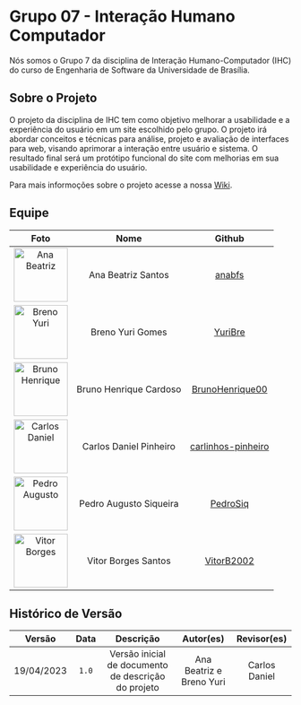 # Grupo 07 - Interação Humano Computador

Nós somos o Grupo 7 da disciplina de Interação Humano-Computador (IHC) do curso de Engenharia de Software da Universidade de Brasília.

## Sobre o Projeto

O projeto da disciplina de IHC tem como objetivo melhorar a usabilidade e a experiência do usuário em um site escolhido pelo grupo. O projeto irá abordar conceitos e técnicas para análise, projeto e avaliação de interfaces para web, visando aprimorar a interação entre usuário e sistema. O resultado final será um protótipo funcional do site com melhorias em sua usabilidade e experiência do usuário.

Para mais informoções sobre o projeto acesse a nossa [Wiki](https://interacao-humano-computador.github.io/2023.1-Grupo07/).

## Equipe

|                                              Foto                                               |       Nome       |                          Github                           |
| :---------------------------------------------------------------------------------------------: | :--------------: | :-------------------------------------------------------: |
|        <img src="https://github.com/anabfs.png" alt="Ana Beatriz" style="width: 10vw">          | Ana Beatriz Santos |  [anabfs](https://github.com/anabfs) |
|    <img src="https://github.com/YuriBre.png" alt="Breno Yuri" style="width: 10vw">              | Breno Yuri Gomes |  [YuriBre](https://github.com/YuriBre) |
|   <img src="https://github.com/BrunoHenrique00.png" alt="Bruno Henrique" style="width: 10vw"> | Bruno Henrique Cardoso | [BrunoHenrique00](https://github.com/BrunoHenrique00) |
|<img src="https://github.com/carlinhos-pinheiro.png" alt="Carlos Daniel" style="width: 10vw"> | Carlos Daniel Pinheiro | [carlinhos-pinheiro](https://github.com/carlinhos-pinheiro) |
|   <img src="https://github.com/PedroSiq.png" alt="Pedro Augusto" style="width: 10vw">       | Pedro Augusto Siqueira | [PedroSiq](https://github.com/PedroSiq) |
|      <img src="https://github.com/VitorB2002.png" alt="Vitor Borges" style="width: 10vw">       | Vitor Borges Santos  | [VitorB2002](https://github.com/VitorB2002) |


## Histórico de Versão

|   Versão   | Data  |                      Descrição                      |    Autor(es)     |  Revisor(es)  |
| :--------: | :---: | :-------------------------------------------------: | :--------------: | :-----------: |
| 19/04/2023 | `1.0` | Versão inicial de documento de descrição do projeto | Ana Beatriz e Breno Yuri | Carlos Daniel |
